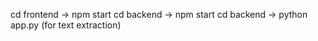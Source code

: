 cd frontend -> npm start
cd backend -> npm start
cd backend -> python app.py (for text extraction)


